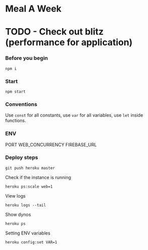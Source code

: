 # Meal A Week

# TODO - Check out blitz (performance for application)

### Before you begin

    npm i

### Start

    npm start

### Conventions

Use `const` for all constants, use `var` for all variables, use `let` inside functions.

### ENV

PORT
WEB_CONCURRENCY
FIREBASE_URL

### Deploy steps

    git push heroku master

Check if the instance is running

    heroku ps:scale web=1

View logs

    heroku logs --tail

Show dynos

    heroku ps

Setting ENV variables

    heroku config:set VAR=1
